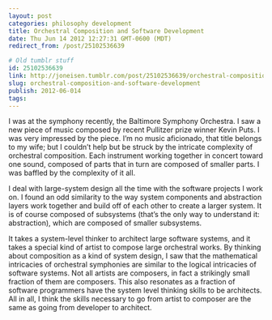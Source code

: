 ```yaml
---
layout: post
categories: philosophy development
title: Orchestral Composition and Software Development
date: Thu Jun 14 2012 12:27:31 GMT-0600 (MDT)
redirect_from: /post/25102536639

# Old tumblr stuff
id: 25102536639
link: http://joneisen.tumblr.com/post/25102536639/orchestral-composition-and-software-development
slug: orchestral-composition-and-software-development
publish: 2012-06-014
tags:
---
```



I was at the symphony recently, the Baltimore Symphony Orchestra. I saw a new piece of music composed by recent Pullitzer prize winner Kevin Puts. I was very impressed by the piece. I’m no music aficionado, that title belongs to my wife; but I couldn’t help but be struck by the intricate complexity of orchestral composition. Each instrument working together in concert toward one sound, composed of parts that in turn are composed of smaller parts. I was baffled by the complexity of it all.

I deal with large-system design all the time with the software projects I work on. I found an odd similarity to the way system components and abstraction layers work together and build off of each other to create a larger system. It is of course composed of subsystems (that’s the only way to understand it: abstraction), which are composed of smaller subsystems.

It takes a system-level thinker to architect large software systems, and it takes a special kind of artist to compose large orchestral works. By thinking about composition as a kind of system design, I saw that the mathematical intricacies of orchestral symphonies are similar to the logical intricacies of software systems. Not all artists are composers, in fact a strikingly small fraction of them are composers. This also resonates as a fraction of software programmers have the system level thinking skills to be architects. All in all, I think the skills necessary to go from artist to composer are the same as going from developer to architect.

